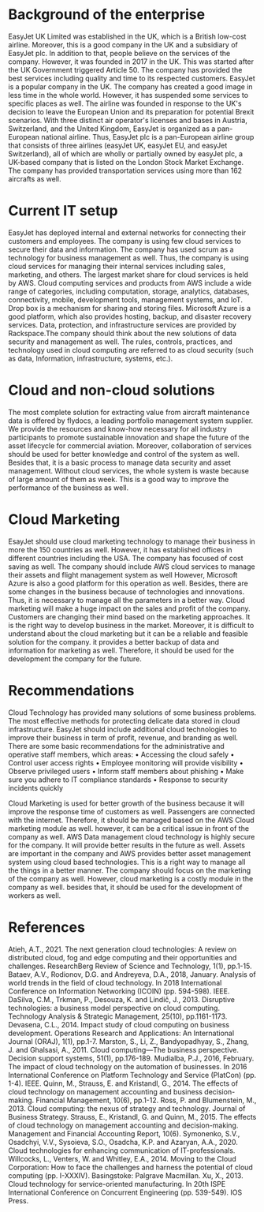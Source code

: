# Background of the enterprise

EasyJet UK Limited was established in the UK, which is a British low-cost airline. Moreover, this is a good company in the UK and a subsidiary of EasyJet plc. In addition to that, people believe on the services of the company. However, it was founded in 2017 in the UK. This was started after the UK Government triggered Article 50. The company has provided the best services including quality and time to its respected customers. EasyJet is a popular company in the UK. The company has created a good image in less time in the whole world. However, it has suspended some services to specific places as well. The airline was founded in response to the UK's decision to leave the European Union and its preparation for potential Brexit scenarios. With three distinct air operator's licenses and bases in Austria, Switzerland, and the United Kingdom, EasyJet is organized as a pan-European national airline. Thus, EasyJet plc is a pan-European airline group that consists of three airlines (easyJet UK, easyJet EU, and easyJet Switzerland), all of which are wholly or partially owned by easyJet plc, a UK-based company that is listed on the London Stock Market Exchange. The company has provided transportation services using more than 162 aircrafts as well. 

# Current IT setup

EasyJet has deployed internal and external networks for connecting their customers and employees. The company is using few cloud services to secure their data and information. The company has used scrum as a technology for business management as well. Thus, the company is using cloud services for managing their internal services including sales, marketing, and others. 
The largest market share for cloud services is held by AWS. Cloud computing services and products from AWS include a wide range of categories, including computation, storage, analytics, databases, connectivity, mobile, development tools, management systems, and IoT. Drop box is a mechanism for sharing and storing files. Microsoft Azure is a good platform, which also provides hosting, backup, and disaster recovery services. Data, protection, and infrastructure services are provided by Rackspace.The company should think about the new solutions of data security and management as well. The rules, controls, practices, and technology used in cloud computing are referred to as cloud security (such as data, Information, infrastructure, systems, etc.).

# Cloud and non-cloud solutions

The most complete solution for extracting value from aircraft maintenance data is offered by flydocs, a leading portfolio management system supplier. We provide the resources and know-how necessary for all industry participants to promote sustainable innovation and shape the future of the asset lifecycle for commercial aviation. Moreover, collaboration of services should be used for better knowledge and control of the system as well. Besides that, it is a basic process to manage data security and asset management. Without cloud services, the whole system is waste because of large amount of them as week. This is a good way to improve the performance of the business as well.   

# Cloud Marketing 

EsayJet should use cloud marketing technology to manage their business in more the 150 countries as well. However, it has established offices in different countries including the USA. The company has focused of cost saving as well. 
The company should include AWS cloud services to manage their assets and flight management system as well However, Microsoft Azure is also a good platform for this operation as well. Besides, there are some changes in the business because of technologies and innovations. Thus, it is necessary to manage all the parameters in a better way. 
Cloud marketing will make a huge impact on the sales and profit of the company. Customers are changing their mind based on the marketing approaches. It is the right way to develop business in the market. Moreover, it is difficult to understand about the cloud marketing but it can be a reliable and feasible solution for the company. it provides a better backup of data and information for marketing as well. Therefore, it should be used for the development the company for the future.

# Recommendations

Cloud Technology has provided many solutions of some business problems. The most effective methods for protecting delicate data stored in cloud infrastructure. EasyJet should include additional cloud technologies to improve their business in term of profit, revenue, and branding as well. There are some basic recommendations for the administrative and operative staff members, which areas:
•	Accessing the cloud safely
•	Control user access rights
•	Employee monitoring will provide visibility
•	Observe privileged users
•	Inform staff members about phishing
•	Make sure you adhere to IT compliance standards
•	Response to security incidents quickly

Cloud Marketing is used for better growth of the business because it will improve the response time of customers as well. Passengers are connected with the internet. Therefore, it should be managed based on the AWS Cloud marketing module as well. however, it can be a critical issue in front of the company as well. AWS Data management cloud technology is highly secure for the company. It will provide better results in the future as well. Assets are important in the company and AWS provides better asset management system using cloud based technologies. This is a right way to manage all the things in a better manner. The company should focus on the marketing of the company as well. However, cloud marketing is a costly module in the company as well. besides that, it should be used for the development of workers as well.  

# References 

Atieh, A.T., 2021. The next generation cloud technologies: A review on distributed cloud, fog and edge computing and their opportunities and challenges. ResearchBerg Review of Science and Technology, 1(1), pp.1-15.
Bataev, A.V., Rodionov, D.G. and Andreyeva, D.A., 2018, January. Analysis of world trends in the field of cloud technology. In 2018 International Conference on Information Networking (ICOIN) (pp. 594-598). IEEE.
DaSilva, C.M., Trkman, P., Desouza, K. and Lindič, J., 2013. Disruptive technologies: a business model perspective on cloud computing. Technology Analysis & Strategic Management, 25(10), pp.1161-1173.
Devasena, C.L., 2014. Impact study of cloud computing on business development. Operations Research and Applications: An International Journal (ORAJ), 1(1), pp.1-7.
Marston, S., Li, Z., Bandyopadhyay, S., Zhang, J. and Ghalsasi, A., 2011. Cloud computing—The business perspective. Decision support systems, 51(1), pp.176-189.
Mudialba, P.J., 2016, February. The impact of cloud technology on the automation of businesses. In 2016 International Conference on Platform Technology and Service (PlatCon) (pp. 1-4). IEEE.
Quinn, M., Strauss, E. and Kristandl, G., 2014. The effects of cloud technology on management accounting and business decision-making. Financial Management, 10(6), pp.1-12.
Ross, P. and Blumenstein, M., 2013. Cloud computing: the nexus of strategy and technology. Journal of Business Strategy.
Strauss, E., Kristandl, G. and Quinn, M., 2015. The effects of cloud technology on management accounting and decision-making. Management and Financial Accounting Report, 10(6).
Symonenko, S.V., Osadchyi, V.V., Sysoieva, S.O., Osadcha, K.P. and Azaryan, A.A., 2020. Cloud technologies for enhancing communication of IT-professionals.
Willcocks, L., Venters, W. and Whitley, E.A., 2014. Moving to the Cloud Corporation: How to face the challenges and harness the potential of cloud computing (pp. I-XXXIV). Basingstoke: Palgrave Macmillan.
Xu, X., 2013. Cloud technology for service-oriented manufacturing. In 20th ISPE International Conference on Concurrent Engineering (pp. 539-549). IOS Press.
